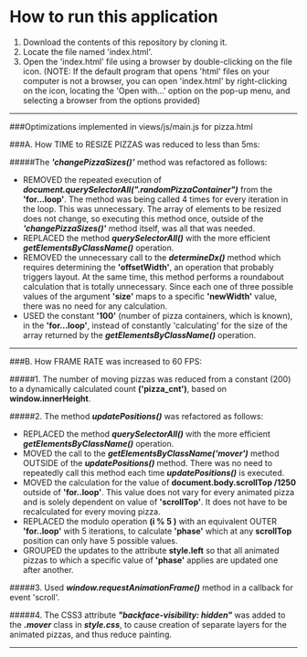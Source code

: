 # How to run this application

1. Download the contents of this repository by cloning it. 
2. Locate the file named 'index.html'. 
3. Open the 'index.html' file using a browser by double-clicking on the file icon. 
(NOTE: If the default program that opens 'html' files on your computer is not a browser, you can open 'index.html' by right-clicking on the icon, locating the 'Open with...' option on the pop-up menu, and selecting a browser from the options provided) 
 
_______
###Optimizations implemented in views/js/main.js for pizza.html 

###A. How TIME to RESIZE PIZZAS was reduced to less than 5ms:

#####The **_'changePizzaSizes()'_** method was refactored as follows: 

   * REMOVED the repeated execution of **_document.querySelectorAll(".randomPizzaContainer")_** from the **'for...loop'**. The method was being called 4 times for every iteration in the loop. This was unnecessary. The array of elements to be resized does not change, so executing this method once, outside of the **_'changePizzaSizes()'_** method itself, was all that was needed. 
   * REPLACED the method **_querySelectorAll()_** with the more efficient **_getElementsByClassName()_** operation.
   * REMOVED the unnecessary call to the **_determineDx()_** method which requires determining the **'offsetWidth'**, an operation that probably triggers layout. At the same time, this method performs a roundabout calculation that is totally unnecessary. Since each one of three possible values of the argument **'size'** maps to a specific **'newWidth'** value, there was no need for any calculation.  
   * USED the constant **'100'** (number of pizza containers, which is known), in the **'for...loop'**,  instead of constantly 'calculating' for the size of the array returned by the  **_getElementsByClassName()_** operation.  
 
________
###B. How FRAME RATE was increased to 60 FPS: 

#####1. The number of moving pizzas was reduced from a constant (200) to a dynamically calculated count **('pizza_cnt')**, based on **window.innerHeight**.

#####2. The method **_updatePositions()_** was refactored as follows:

   * REPLACED the method **_querySelectorAll()_** with the more efficient **_getElementsByClassName()_** operation.
   *  MOVED the call to the **_getElementsByClassName('mover')_** method OUTSIDE of the **_updatePositions()_** method. There was no need to repeatedly call this method each time **_updatePositions()_** is executed.
   *  MOVED the calculation for the value of **document.body.scrollTop /1250** outside of **'for..loop'**. This value does not vary for every animated pizza and is solely dependent on value of **'scrollTop'**. It does not have to be recalculated for every moving pizza.
   *  REPLACED the modulo operation **(i % 5 )** with an equivalent OUTER **'for..loop'** with 5 iterations, to calculate **'phase'** which at any **scrollTop** position can only have 5 possible values. 
   *  GROUPED the updates to the attribute **style.left** so that all animated pizzas to which a specific value of **'phase'** applies are updated one after another. 

#####3. Used **_window.requestAnimationFrame()_** method in a callback for event 'scroll'.  

#####4. The CSS3 attribute **_"backface-visibility: hidden"_** was added to the **_.mover_** class in **_style.css_**, to cause creation of separate layers for the animated pizzas, and thus reduce painting. 
________